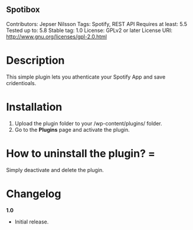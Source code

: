 ## Spotibox
Contributors: Jepser Nilsson
Tags: Spotify, REST API
Requires at least: 5.5
Tested up to: 5.8
Stable tag: 1.0
License: GPLv2 or later
License URI: http://www.gnu.org/licenses/gpl-2.0.html

# Description
This simple plugin lets you athenticate your Spotify App and save cridentioals.

# Installation
1. Upload the plugin folder to your /wp-content/plugins/ folder.
2. Go to the **Plugins** page and activate the plugin.

# How to uninstall the plugin? =
Simply deactivate and delete the plugin. 

# Changelog
**1.0**
* Initial release.